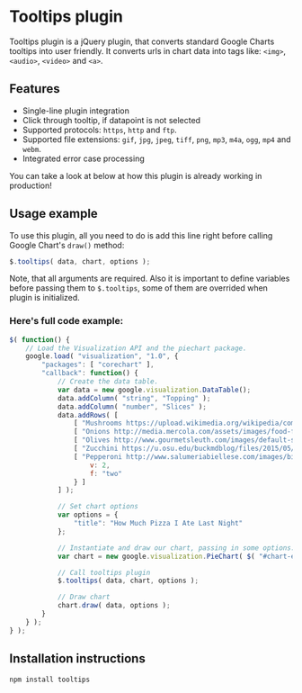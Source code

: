 # Tooltips plugin
Tooltips plugin is a jQuery plugin, that converts standard Google Charts tooltips into user friendly. It                 converts urls in chart data into tags like: `<img>`, `<audio>`, `<video>` and `<a>`.

## Features
- Single-line plugin integration
- Click through tooltip, if datapoint is not selected
- Supported protocols: `https`, `http` and `ftp`.
- Supported file extensions: `gif`, `jpg`, `jpeg`, `tiff`, `png`, `mp3`, `m4a`, `ogg`, `mp4` and `webm`.
- Integrated error case processing

You can take a look at below at how this plugin is already working in production!

## Usage example
To use this plugin, all you need to do is add this line right before calling Google Chart's `draw()` method:

```javascript
$.tooltips( data, chart, options );
```
Note, that all arguments are required. Also it is important to define variables before passing them to <code>$.tooltips</code>, some of them are overrided when plugin is initialized.

### Here's full code example:
```javascript
$( function() {
    // Load the Visualization API and the piechart package.
    google.load( "visualization", "1.0", {
        "packages": [ "corechart" ],
        "callback": function() {
            // Create the data table.
            var data = new google.visualization.DataTable();
            data.addColumn( "string", "Topping" );
            data.addColumn( "number", "Slices" );
            data.addRows( [
                [ "Mushrooms https://upload.wikimedia.org/wikipedia/commons/b/b8/Mushroom_-_unidentified.jpg", 3 ],
                [ "Onions http://media.mercola.com/assets/images/food-facts/onion-healthy-recipes.jpg", 1 ],
                [ "Olives http://www.gourmetsleuth.com/images/default-source/dictionary/spanish-olives.jpg?sfvrsn=6", 1 ],
                [ "Zucchini https://u.osu.edu/buckmdblog/files/2015/05/zucchini-ym5607.jpg", 1 ],
                [ "Pepperoni http://www.salumeriabiellese.com/images/big/Pepperoni.jpg", {
                    v: 2,
                    f: "two"
                } ]
            ] );

            // Set chart options
            var options = {
                "title": "How Much Pizza I Ate Last Night"
            };

            // Instantiate and draw our chart, passing in some options.
            var chart = new google.visualization.PieChart( $( "#chart-example" )[ 0 ] );

            // Call tooltips plugin
            $.tooltips( data, chart, options );

            // Draw chart
            chart.draw( data, options );
        }
    } );
} );
```

## Installation instructions
```bash
npm install tooltips
```

